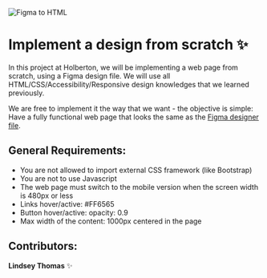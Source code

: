 ![Figma to HTML](https://fronty.com/static/uploads/users'%20trust/Figma_to_html_1.png)

# Implement a design from scratch :sparkles:

In this project at Holberton, we will be implementing a web page from scratch, using a Figma design file. We will use all HTML/CSS/Accessibility/Responsive design knowledges that we learned previously.

We are free to implement it the way that we want - the objective is simple: Have a fully functional web page that looks the same as the [Figma designer file](https://www.figma.com/file/FfnVADRC9xgI3yiZliTBYZ/Holberton-School---Headphone-company?type=design&node-id=0-1&mode=design&t=ppGIbovIBhhSeO3t-0).

## General Requirements: 
- You are not allowed to import external CSS framework (like Bootstrap)
- You are not to use Javascript
- The web page must switch to the mobile version when the screen width is 480px or less
- Links hover/active: #FF6565
- Button hover/active: opacity: 0.9
- Max width of the content: 1000px centered in the page

## Contributors:

**Lindsey Thomas** :sparkles: